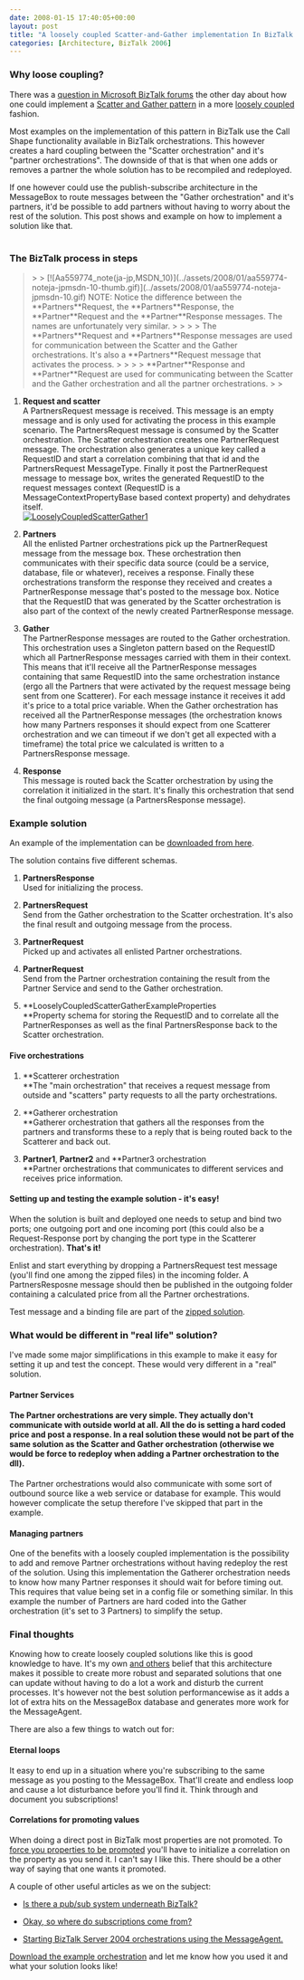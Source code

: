 ```yaml
---
date: 2008-01-15 17:40:05+00:00
layout: post
title: "A loosely coupled Scatter-and-Gather implementation In BizTalk 2006"
categories: [Architecture, BizTalk 2006]
---
```


### Why loose coupling?

 

There was a [question in Microsoft BizTalk forums](http://forums.microsoft.com/MSDN/ShowPost.aspx?PostID=2660792&SiteID=1) the other day about how one could implement a [Scatter and Gather pattern](http://msdn2.microsoft.com/en-us/library/aa561967.aspx) in a more [loosely coupled](http://en.wikipedia.org/wiki/Loose_coupling) fashion.

 

Most examples on the implementation of this pattern in BizTalk use the Call Shape functionality available in BizTalk orchestrations. This however creates a hard coupling between the "Scatter orchestration" and it's "partner orchestrations". The downside of that is that when one adds or removes a partner the whole solution has to be recompiled and redeployed.

 

If one however could use the publish-subscribe architecture in the MessageBox to route messages between the "Gather orchestration" and it's partners, it'd be possible to add partners without having to worry about the rest of the solution. This post shows and example on how to implement a solution like that.

 

# 

 

### The BizTalk process in steps

 

<blockquote>  
> 
> [![Aa559774_note(ja-jp,MSDN_10)](../assets/2008/01/aa559774-noteja-jpmsdn-10-thumb.gif)](../assets/2008/01/aa559774-noteja-jpmsdn-10.gif) NOTE: Notice the difference between the **Partners**Request, the **Partners**Response, the **Partner**Request and the **Partner**Response messages. The names are unfortunately very similar.
> 
>    
> 
> The **Partners**Request and **Partners**Response messages are used for communication between the Scatter and the Gather orchestrations. It's also a **Partners**Request message that activates the process.
> 
>    
> 
> **Partner**Response and **Partner**Request are used for communicating between the Scatter and the Gather orchestration and all the partner orchestrations.
> 
> </blockquote>

 

  
  1. **Request and scatter**        
A PartnersRequest message is received. This message is an empty message and is only used for activating the process in this example scenario. The PartnersRequest message is consumed by the Scatter orchestration. The Scatter orchestration creates one PartnerRequest message. The orchestration also generates a unique key called a RequestID and start a correlation combining that that id and the PartnersRequest MessageType. Finally it post the PartnerRequest message to message box, writes the generated RequestID to the request messages context (RequestID is a MessageContextPropertyBase based context property) and dehydrates itself.        
[![LooselyCoupledScatterGather1](../assets/2008/01/looselycoupledscattergather1-thumb.jpg)](../assets/2008/01/looselycoupledscattergather1.jpg)
   
  2. **Partners**        
All the enlisted Partner orchestrations pick up the PartnerRequest message from the message box. These orchestration then communicates with their specific data source (could be a service, database, file or whatever), receives a response. Finally these orchestrations transform the response they received and creates a PartnerResponse message that's posted to the message box. Notice that the RequestID that was generated by the Scatter orchestration is also part of the context of the newly created PartnerResponse message. 
   
  3. **Gather**        
The PartnerResponse messages are routed to the Gather orchestration. This orchestration uses a Singleton pattern based on the RequestID which all PartnerResponse messages carried with them in their context. This means that it'll receive all the PartnerResponse messages containing that same RequestID into the same orchestration instance (ergo all the Partners that were activated by the request message being sent from one Scatterer). For each message instance it receives it add it's price to a total price variable. When the Gather orchestration has received all the PartnerResponse messages (the orchestration knows how many Partners responses it should expect from one Scatterer orchestration and we can timeout if we don't get all expected with a timeframe) the total price we calculated is written to a PartnersResponse message. 
   
  4. **Response**        
This message is routed back the Scatter orchestration by using the correlation it initialized in the start. It's finally this orchestration that send the final outgoing message (a PartnersResponse message). 
 

### Example solution

 

An example of the implementation can be [downloaded from here](http://www.richardhallgren.com/blogfiles/LooselyCoupledScatterGatherExample.zip).

 

The solution contains five different schemas.

 

  
  1. **PartnersResponse**        
Used for initializing the process. 
   
  2. **PartnersRequest**        
Send from the Gather orchestration to the Scatter orchestration. It's also the final result and outgoing message from the process. 
   
  3. **PartnerRequest**        
Picked up and activates all enlisted Partner orchestrations. 
   
  4. **PartnerRequest**        
Send from the Partner orchestration containing the result from the Partner Service and send to the Gather orchestration. 
   
  5. **LooselyCoupledScatterGatherExampleProperties         
**Property schema for storing the RequestID and to correlate all the PartnerResponses as well as the final PartnersResponse back to the Scatter orchestration. 
 

#### Five orchestrations

 

  
  1. **Scatterer orchestration         
**The "main orchestration" that receives a request message from outside and "scatters" party requests to all the party orchestrations. 
   
  2. **Gatherer orchestration         
**Gatherer orchestration that gathers all the responses from the partners and transforms these to a reply that is being routed back to the Scatterer and back out. 
   
  3. **Partner1**, **Partner2** and **Partner3 orchestration         
**Partner orchestrations that communicates to different services and receives price information. 
 

#### Setting up and testing the example solution - it's easy!

 

When the solution is built and deployed one needs to setup and bind two ports; one outgoing port and one incoming port (this could also be a Request-Response port by changing the port type in the Scatterer orchestration). **That's it!**

 

Enlist and start everything by dropping a PartnersRequest test message (you'll find one among the zipped files) in the incoming folder. A PartnersResposne message should then be published in the outgoing folder containing a calculated price from all the Partner orchestrations.

 

Test message and a binding file are part of the [zipped solution](http://www.richardhallgren.com/blogfiles/LooselyCoupledScatterGatherExample.zip).

 

### What would be different in "real life" solution?

 

I've made some major simplifications in this example to make it easy for setting it up and test the concept. These would very different in a "real" solution.

 

#### Partner Services

 

#### The Partner orchestrations are very simple. They actually don't communicate with outside world at all. All the do is setting a hard coded price and post a response. In a real solution these would **not** be part of the same solution as the Scatter and Gather orchestration (otherwise we would be force to redeploy when adding a Partner orchestration to the dll).

 

The Partner orchestrations would also communicate with some sort of outbound source like a web service or database for example. This would however complicate the setup therefore I've skipped that part in the example.

 

#### Managing partners

 

One of the benefits with a loosely coupled implementation is the possibility to add and remove Partner orchestrations without having redeploy the rest of the solution. Using this implementation the Gatherer orchestration needs to know how many Partner responses it should wait for before timing out. This requires that value being set in a config file or something similar. In this example the number of Partners are hard coded into the Gather orchestration (it's set to 3 Partners) to simplify the setup.

 

### Final thoughts

 

Knowing how to create loosely coupled solutions like this is good knowledge to have. It's my own [and others](http://msdn.microsoft.com/msdnmag/issues/07/05/BizTalk/#S2) belief that this architecture makes it possible to create more robust and separated solutions that one can update without having to do a lot a work and disturb the current processes. It's however not the best solution performancewise as it adds a lot of extra hits on the MessageBox database and generates more work for the MessageAgent.

 

There are also a few things to watch out for:

 

#### Eternal loops

 

It easy to end up in a situation where you're subscribing to the same message as you posting to the MessageBox. That'll create and endless loop and cause a lot disturbance before you'll find it. Think through and document you subscriptions!

 

#### Correlations for promoting values

 

When doing a direct post in BizTalk most properties are not promoted. To [force you properties to be promoted](http://geekswithblogs.net/bloesgen/archive/2006/04/24/76278.aspx) you'll have to initialize a correlation on the property as you send it. I can't say I like this. There should be a other way of saying that one wants it promoted.

 

A couple of other useful articles as we on the subject:

 

  
  * [Is there a pub/sub system underneath BizTalk?](http://blogs.msdn.com/biztalk_core_engine/archive/2004/07/22/191888.aspx)
   
  * [Okay, so where do subscriptions come from?](http://blogs.msdn.com/biztalk_core_engine/archive/2004/08/03/206589.aspx)
   
  * [Starting BizTalk Server 2004 orchestrations using the MessageAgent.](http://weblogs.asp.net/gsusx/archive/2005/01/08/349177.aspx)
 

[Download the example orchestration](http://www.richardhallgren.com/blogfiles/LooselyCoupledScatterGatherExample.zip) and let me know how you used it and what your solution looks like!

